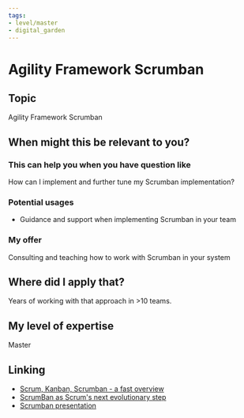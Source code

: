 ```yaml
---
tags: 
- level/master
- digital_garden
---
```

# Agility Framework Scrumban
## Topic

Agility Framework Scrumban

## When might this be relevant to you?

### This can help you when you have question like

How can I implement and further tune my Scrumban implementation?

### Potential usages

-   Guidance and support when implementing Scrumban in your team
    

### My offer

Consulting and teaching how to work with Scrumban in your system

## Where did I apply that?

Years of working with that approach in >10 teams.

## My level of expertise

Master

## Linking
+ [Scrum, Kanban, Scrumban - a fast overview](https://www.ontheagilepath.net/articles/Scrum%20Kanban%20Scrumban%20%20a%20fast%20overview%20and%20rough%20categorization%20when%20to%20use%20what%20method.pdf)
+ [ScrumBan as Scrum's next evolutionary step](https://www.ontheagilepath.net/articles/Scrum%20and%20ScrumBan%20as%20its%20next%20evolutionary%20step%20%20and%20is%20it%20worth%20starting%20with%20Scrum%20at%20all.pdf)
+ [Scrumban presentation](https://vimeo.com/133524838)